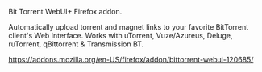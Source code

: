 Bit Torrent WebUI+ Firefox addon.

Automatically upload torrent and magnet links to your favorite BitTorrent client's Web Interface.
Works with uTorrent, Vuze/Azureus, Deluge, ruTorrent, qBittorrent & Transmission BT.

https://addons.mozilla.org/en-US/firefox/addon/bittorrent-webui-120685/